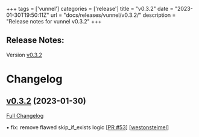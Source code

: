 +++
tags = ['vunnel']
categories = ['release']
title = "v0.3.2"
date = "2023-01-30T19:50:11Z"
url = "docs/releases/vunnel/v0.3.2/"
description = "Release notes for vunnel v0.3.2"
+++

## Release Notes:
Version [v0.3.2](https://github.com/anchore/vunnel/releases/tag/v0.3.2)

# Changelog

## [v0.3.2](https://github.com/anchore/vunnel/tree/v0.3.2) (2023-01-30)

[Full Changelog](https://github.com/anchore/vunnel/compare/v0.3.1...v0.3.2)

• fix: remove flawed skip_if_exists logic [[PR #53](https://github.com/anchore/vunnel/pull/53)] [[westonsteimel](https://github.com/westonsteimel)]
